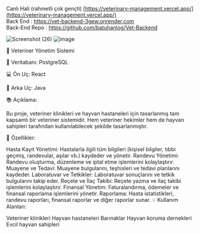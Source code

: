 Canlı Hali (rahmetli çok gençti) [https://veterinary-management.vercel.app/](https://veterinary-management.vercel.app/) <br/>
Back End : https://vet-backend-3gew.onrender.com<br/>
Back-End Repo : https://github.com/batuhanlog/Vet-Backend

![Screenshot (26)](https://github.com/batuhanlog/Veterinary_Management/assets/82649079/6cc18b7b-57ea-4e7e-b089-a60a229d56bc)
![image](https://github.com/batuhanlog/Veterinary_Management/assets/82649079/430516b8-7aac-4354-94ed-cb96993682fa)



🚀 Veteriner Yönetim Sistemi

💾 Veritabanı: PostgreSQL

💻 Ön Uç: React

💪 Arka Uç: Java

📚 Açıklama:

Bu proje, veteriner klinikleri ve hayvan hastaneleri için tasarlanmış tam kapsamlı bir veteriner sistemidir. Hem veteriner hekimler hem de hayvan sahipleri tarafından kullanılabilecek şekilde tasarlanmıştır.

🐾 Özellikler:

Hasta Kayıt Yönetimi: Hastalarla ilgili tüm bilgileri (kişisel bilgiler, tıbbi geçmiş, randevular, aşılar vb.) kaydeder ve yönetir.
Randevu Yönetimi: Randevu oluşturma, düzenleme ve iptal etme işlemlerini kolaylaştırır.
Muayene ve Tedavi: Muayene bulgularını, teşhisleri ve tedavi planlarını kaydeder.
Laboratuvar ve Tetkikler: Laboratuvar sonuçlarını ve tetkik bulgularını takip eder.
Reçete ve İlaç Takibi: Reçete yazma ve ilaç takibi işlemlerini kolaylaştırır.
Finansal Yönetim: Faturalandırma, ödemeler ve finansal raporlama işlemlerini yönetir.
Raporlama: Hasta istatistikleri, randevu raporları, finansal raporlar ve diğer raporlar sunar.
💡 Kullanım Alanları:

Veteriner klinikleri
Hayvan hastaneleri
Barınaklar
Hayvan koruma dernekleri
Evcil hayvan sahipleri
